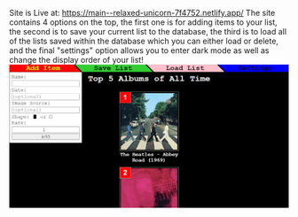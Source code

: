 Site is Live at: https://main--relaxed-unicorn-7f4752.netlify.app/
The site contains 4 options on the top, the first one is for adding items to your list, the second is to save your current list to the database, the third is to load all of the lists saved within the database which you can either load or delete, and the final "settings" option allows you to enter dark mode as well as change the display order of your list!
<img src="https://github.com/Dav-Sandhu/List-Maker-Version-2/blob/main/public/screenshot.png?raw=true" alt="" />
